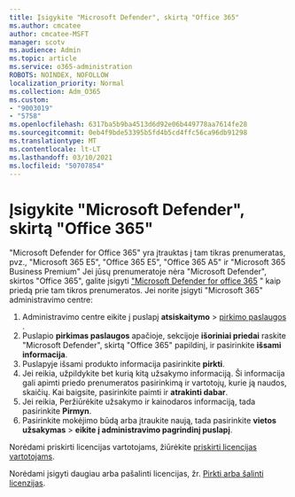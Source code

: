 ```yaml
---
title: Įsigykite "Microsoft Defender", skirtą "Office 365"
ms.author: cmcatee
author: cmcatee-MSFT
manager: scotv
ms.audience: Admin
ms.topic: article
ms.service: o365-administration
ROBOTS: NOINDEX, NOFOLLOW
localization_priority: Normal
ms.collection: Adm_O365
ms.custom:
- "9003019"
- "5758"
ms.openlocfilehash: 6317ba5b9ba4513d6d92e06b449778aa7614fe28
ms.sourcegitcommit: 0eb4f9bde53395b5fd4b5cd4ffc56ca96db91298
ms.translationtype: MT
ms.contentlocale: lt-LT
ms.lasthandoff: 03/10/2021
ms.locfileid: "50707854"
---
```

# <a name="purchase-microsoft-defender-for-office-365"></a>Įsigykite "Microsoft Defender", skirtą "Office 365"

"Microsoft Defender for Office 365" yra įtrauktas į tam tikras prenumeratas, pvz., "Microsoft 365 E5", "Office 365 E5", "Office 365 A5" ir "Microsoft 365 Business Premium" Jei jūsų prenumeratoje nėra "Microsoft Defender", skirtos "Office 365", galite įsigyti ["Microsoft Defender for office 365](https://docs.microsoft.com/microsoft-365/security/office-365-security/office-365-atp) " kaip priedą prie tam tikros prenumeratos. Jei norite įsigyti "Microsoft 365" administravimo centre:

1. Administravimo centre eikite į puslapį **atsiskaitymo**  >  [pirkimo paslaugos](https://go.microsoft.com/fwlink/p/?linkid=868433) .
2. Puslapio **pirkimas paslaugos** apačioje, sekcijoje **išoriniai priedai** raskite "Microsoft Defender", skirtą "Office 365" papildinį, ir pasirinkite **išsami informacija**.
3. Puslapyje išsami produkto informacija pasirinkite **pirkti**.
4. Jei reikia, užpildykite bet kurią kitą užsakymo informaciją. Ši informacija gali apimti priedo prenumeratos pasirinkimą ir vartotojų, kurie ją naudos, skaičių. Kai baigsite, pasirinkite paimti ir **atrakinti dabar**.
5. Jei reikia, Peržiūrėkite užsakymo ir kainodaros informaciją, tada pasirinkite **Pirmyn**.
6. Pasirinkite mokėjimo būdą arba įtraukite naują, tada pasirinkite **vietos užsakymas**  >  **eikite į administravimo pagrindinį puslapį**.

Norėdami priskirti licencijas vartotojams, žiūrėkite [priskirti licencijas vartotojams](https://docs.microsoft.com/microsoft-365/admin/manage/assign-licenses-to-users?view=o365-worldwide).

Norėdami įsigyti daugiau arba pašalinti licencijas, žr. [Pirkti arba šalinti licenzijas](https://docs.microsoft.com/microsoft-365/commerce/licenses/buy-licenses#buy-or-remove-licenses-for-your-business-subscription).